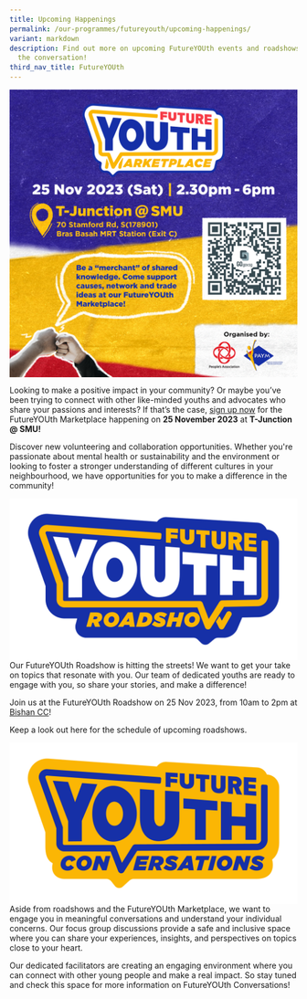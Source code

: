 ```yaml
---
title: Upcoming Happenings
permalink: /our-programmes/futureyouth/upcoming-happenings/
variant: markdown
description: Find out more on upcoming FutureYOUth events and roadshows to join
  the conversation!
third_nav_title: FutureYOUth
---
```

<img style="width:600px" align="center" src="/images/PAYM_YouthMarketplace_01.png">

Looking to make a positive impact in your community? Or maybe you’ve been trying to connect with other like-minded youths and advocates who share your passions and interests? If that’s the case, [sign up now](https://go.gov.sg/futureyouthmarketplace) for the FutureYOUth Marketplace happening on **25 November 2023** at **T-Junction @ SMU!**

Discover new volunteering and collaboration opportunities. Whether you're passionate about mental health or sustainability and the environment or looking to foster a stronger understanding of different cultures in your neighbourhood, we have opportunities for you to make a difference in the community!

<img style="width:600px" align="center" src="/images/FutureYOUth_Motifs_Roadshow_V3.png">
Our FutureYOUth Roadshow is hitting the streets! We want to get your take on topics that resonate with you. Our team of dedicated youths are ready to engage with you, so share your stories, and make a difference!

Join us at the FutureYOUth Roadshow on 25 Nov 2023, from 10am to 2pm at [Bishan CC](https://www.facebook.com/bishanyn/)!

Keep a look out here for the schedule of upcoming roadshows.

<img style="width:600px" align="center" src="/images/FutureYOUth_Motifs_Conversations_V2.png">
Aside from roadshows and the FutureYOUth Marketplace, we want to engage you in meaningful conversations and understand your individual concerns. Our focus group discussions provide a safe and inclusive space where you can share your experiences, insights, and perspectives on topics close to your heart.

Our dedicated facilitators are creating an engaging environment where you can connect with other young people and make a real impact. So stay tuned and check this space for more information on FutureYOUth Conversations!